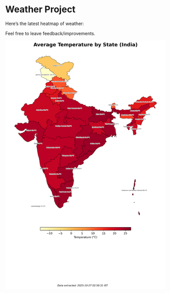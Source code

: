 # Weather Project

Here’s the latest heatmap of weather:

Feel free to leave feedback/improvements.

![India Heatmap](docs/assets/india_heatmap.png?v=FE90A1)
